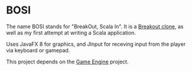 BOSI
====

The name BOSI stands for "BreakOut, Scala In". It is a [Breakout clone](http://en.wikipedia.org/wiki/Breakout_clone), as well as my first attempt at writing a Scala application.

Uses JavaFX 8 for graphics, and JInput for receving input from the player via keyboard or gamepad.

This project depends on the [Game Engine](https://github.com/TinusTinus/game-engine) project.
